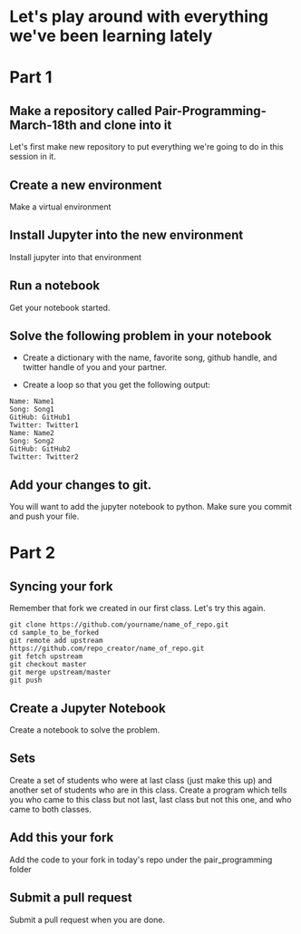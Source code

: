 # Let's play around with everything we've been learning lately

# Part 1

## Make a repository called Pair-Programming-March-18th and clone into it
Let's first make new repository to put everything we're going to do in this session in it.

## Create a new environment
Make a virtual environment

## Install Jupyter into the new environment
Install jupyter into that environment

## Run a notebook
Get your notebook started.

## Solve the following problem in your notebook
- Create a dictionary with the name, favorite song, github handle, and twitter handle of you and your partner.

- Create a loop so that you get the following output:
```
Name: Name1
Song: Song1
GitHub: GitHub1
Twitter: Twitter1
Name: Name2
Song: Song2
GitHub: GitHub2
Twitter: Twitter2
```
## Add your changes to git.
You will want to add the jupyter notebook to python. Make sure you commit and push your file.

# Part 2
## Syncing your fork
Remember that fork we created in our first class. Let's try this again.

```
git clone https://github.com/yourname/name_of_repo.git
cd sample_to_be_forked
git remote add upstream https://github.com/repo_creator/name_of_repo.git
git fetch upstream
git checkout master
git merge upstream/master
git push
```

## Create a Jupyter Notebook
Create a notebook to solve the problem.

## Sets
Create a set of students who were at last class (just make this up) and another set of students who are in this class. Create a program which tells you who came to this class but not last, last class but not this one, and who came to both classes.

## Add this your fork
Add the code to your fork in today's repo under the pair_programming folder

## Submit a pull request
Submit a pull request when you are done.
